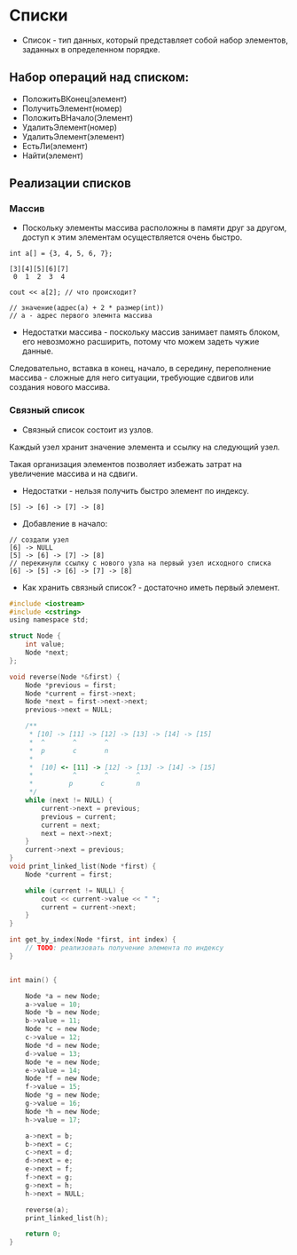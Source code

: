 # Списки

* Список - тип данных, который представляет собой набор элементов, заданных в определенном порядке. 

## Набор операций над списком:

- ПоложитьВКонец(элемент)
- ПолучитьЭлемент(номер)
- ПоложитьВНачало(Элемент)
- УдалитьЭлемент(номер)
- УдалитьЭлемент(элемент)
- ЕстьЛи(элемент)
- Найти(элемент)

## Реализации списков

### Массив

* Поскольку элементы массива расположны в памяти друг за другом, доступ к этим элементам осуществляется очень быстро.

```
int a[] = {3, 4, 5, 6, 7};

[3][4][5][6][7]
 0  1  2  3  4

cout << a[2]; // что происходит?

// значение(адрес(a) + 2 * размер(int))
// а - адрес первого элемнта массива 
```

* Недостатки массива - поскольку массив занимает память блоком, его невозможно расширить, потому что можем задеть чужие данные.

Следовательно, вставка в конец, начало, в середину, переполнение массива - сложные для него ситуации, требующие сдвигов или создания нового массива.

### Связный список

* Связный список состоит из узлов.

Каждый узел хранит значение элемента и ссылку на следующий узел.

Такая организация элементов позволяет избежать затрат на увеличение массива и на сдвиги.

* Недостатки - нельзя получить быстро элемент по индексу.

```
[5] -> [6] -> [7] -> [8]
```
* Добавление в начало:

```
// создали узел
[6] -> NULL
[5] -> [6] -> [7] -> [8]
// перекинули ссылку с нового узла на первый узел исходного списка
[6] -> [5] -> [6] -> [7] -> [8]
```

* Как хранить связный список? - достаточно иметь первый элемент.

```C
#include <iostream>
#include <cstring>
using namespace std;

struct Node {
    int value;
    Node *next;
};

void reverse(Node *&first) {
    Node *previous = first;
    Node *current = first->next;
    Node *next = first->next->next;
    previous->next = NULL;

    /**
     * [10] -> [11] -> [12] -> [13] -> [14] -> [15]
     *  ^       ^       ^
     *  p       c       n
     *
     *  [10] <- [11] -> [12] -> [13] -> [14] -> [15]
     *          ^       ^       ^
     *         p       c        n
     */
    while (next != NULL) {
        current->next = previous;
        previous = current;
        current = next;
        next = next->next;
    }
    current->next = previous;
}
void print_linked_list(Node *first) {
    Node *current = first;

    while (current != NULL) {
        cout << current->value << " ";
        current = current->next;
    }
}

int get_by_index(Node *first, int index) {
    // TODO: реализовать получение элемента по индексу
}


int main() {

    Node *a = new Node;
    a->value = 10;
    Node *b = new Node;
    b->value = 11;
    Node *c = new Node;
    c->value = 12;
    Node *d = new Node;
    d->value = 13;
    Node *e = new Node;
    e->value = 14;
    Node *f = new Node;
    f->value = 15;
    Node *g = new Node;
    g->value = 16;
    Node *h = new Node;
    h->value = 17;

    a->next = b;
    b->next = c;
    c->next = d;
    d->next = e;
    e->next = f;
    f->next = g;
    g->next = h;
    h->next = NULL;

    reverse(a);
    print_linked_list(h);

    return 0;
}
```

